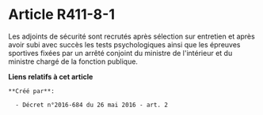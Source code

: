 # Article R411-8-1

Les adjoints de sécurité sont recrutés après sélection sur entretien et après avoir subi avec succès les tests psychologiques
ainsi que les épreuves sportives fixées par un arrêté conjoint du ministre de l'intérieur et du ministre chargé de la
fonction publique.

**Liens relatifs à cet article**

	**Créé par**:

	  - Décret n°2016-684 du 26 mai 2016 - art. 2
